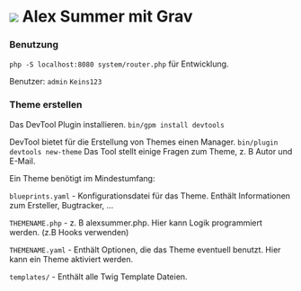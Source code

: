 # ![](https://avatars1.githubusercontent.com/u/8237355?v=2&s=50) Alex Summer mit Grav
### Benutzung
`php -S localhost:8080 system/router.php` für Entwicklung.

Benutzer:
    `admin`
    `Keins123`

### Theme erstellen
Das DevTool Plugin installieren. `bin/gpm install devtools`

DevTool bietet für die Erstellung von Themes einen Manager. `bin/plugin devtools new-theme`
Das Tool stellt einige Fragen zum Theme, z. B Autor und E-Mail.

Ein Theme benötigt im Mindestumfang:

`blueprints.yaml` - Konfigurationsdatei für das Theme. Enthält Informationen zum Ersteller, Bugtracker, ...

`THEMENAME.php` - z. B alexsummer.php. Hier kann Logik programmiert werden. (z.B Hooks verwenden)

`THEMENAME.yaml` - Enthält Optionen, die das Theme eventuell benutzt. Hier kann ein Theme aktiviert werden.

`templates/` - Enthält alle Twig Template Dateien.